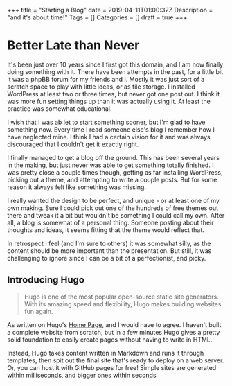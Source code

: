 +++
title = "Starting a Blog"
date = 2019-04-11T01:00:32Z
Description = "and it's about time!"
Tags = []
Categories = []
draft = true
+++

# Better Late than Never

It's been just over 10 years since I first got this domain, and I am now finally doing something with it. There have been attempts in the past, for a little bit it was a phpBB forum for my friends and I. Mostly it was just sort of a scratch space to play with little ideas, or as file storage. I installed WordPress at least two or three times, but never got one post out. I think it was more fun setting things up than it was actually using it. At least the practice was somewhat educational.

I wish that I was ab let to start something sooner, but I'm glad to have something now. Every time I read someone else's blog I remember how I have neglected mine. I think I had a certain vision for it and was always discouraged that I couldn't get it exactly right. 


I finally managed to get a blog off the ground. This has been several years in the making, but just never was able to get something totally finished. I was pretty close a couple times though, getting as far installing WordPress, picking out a theme, and attempting to write a couple posts. But for some reason it always felt like something was missing.

I really wanted the design to be perfect, and unique - or at least one of my own making. Sure I could pick out one of the hundreds of free themes out there and tweak it a bit but wouldn't be something I could call my own. After all, a blog is somewhat of a personal thing. Someone posting about their thoughts and ideas, it seems fitting that the theme would reflect that.

In retrospect I feel (and I'm sure to others) it was somewhat silly, as the content should be more important than the presentation. But still, it was challenging to ignore since I can be a bit of a perfectionist, and picky.

## Introducing Hugo
> Hugo is one of the most popular open-source static site generators. With its amazing speed and flexibility, Hugo makes building websites fun again.

As written on Hugo's [Home Page](https://gohugo.io), and I would have to agree. I haven't built a complete website from scratch, but in a few minutes Hugo gives a pretty solid foundation to easily create pages without having to write in HTML.

Instead, Hugo takes content written in Markdown and runs it through templates, then spit out the final site that's ready to deploy on a web server. Or, you can host it with GitHub pages for free! Simple sites are generated within milliseconds, and bigger ones within seconds
